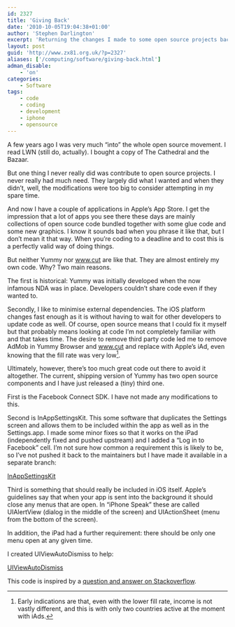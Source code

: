 ```yaml
---
id: 2327
title: 'Giving Back'
date: '2010-10-05T19:04:38+01:00'
author: 'Stephen Darlington'
excerpt: 'Returning the changes I made to some open source projects back upstream.'
layout: post
guid: 'http://www.zx81.org.uk/?p=2327'
aliases: ['/computing/software/giving-back.html']
adman_disable:
    - 'on'
categories:
    - Software
tags:
    - code
    - coding
    - development
    - iphone
    - opensource
---
```


A few years ago I was very much “into” the whole open source movement. I read LWN (still do, actually). I bought a copy of The Cathedral and the Bazaar.

But one thing I never really did was contribute to open source projects. I never really had much need. They largely did what I wanted and when they didn’t, well, the modifications were too big to consider attempting in my spare time.

And now I have a couple of applications in Apple’s App Store. I get the impression that a lot of apps you see there these days are mainly collections of open source code bundled together with some glue code and some new graphics. I know it sounds bad when you phrase it like that, but I don’t mean it that way. When you’re coding to a deadline and to cost this is a perfectly valid way of doing things.

But neither Yummy nor www.cut are like that. They are almost entirely my own code. Why? Two main reasons.

The first is historical: Yummy was initially developed when the now infamous NDA was in place. Developers couldn’t share code even if they wanted to.

Secondly, I like to minimise external dependencies. The iOS platform changes fast enough as it is without having to wait for other developers to update code as well. Of course, open source means that I could fix it myself but that probably means looking at code I’m not completely familiar with and that takes time. The desire to remove third party code led me to remove AdMob in Yummy Browser and www.cut and replace with Apple’s iAd, even knowing that the fill rate was very low[^1].

Ultimately, however, there’s too much great code out there to avoid it altogether. The current, shipping version of Yummy has two open source components and I have just released a (tiny) third one.

First is the Facebook Connect SDK. I have not made any modifications to this.

Second is InAppSettingsKit. This some software that duplicates the Settings screen and allows them to be included within the app as well as in the Settings.app. I made some minor fixes so that it works on the iPad (independently fixed and pushed upstream) and I added a “Log in to Facebook” cell. I’m not sure how common a requirement this is likely to be, so I’ve not pushed it back to the maintainers but I have made it available in a separate branch:

[InAppSettingsKit](http://github.com/sdarlington/InAppSettingsKit)

Third is something that should really be included in iOS itself. Apple’s guidelines say that when your app is sent into the background it should close any menus that are open. In “iPhone Speak” these are called UIAlertView (dialog in the middle of the screen) and UIActionSheet (menu from the bottom of the screen).

In addition, the iPad had a further requirement: there should be only one menu open at any given time.

I created UIViewAutoDismiss to help:

[UIViewAutoDismiss](http://github.com/sdarlington/UIViewAutoDismiss)

This code is inspired by a [question and answer on Stackoverflow](http://stackoverflow.com/questions/3105974/dismissing-UIAlertViewAutoDismisss-when-entering-background-state).
[^1]: Early indications are that, even with the lower fill rate, income is not vastly different, and this is with only two countries active at the moment with iAds.
